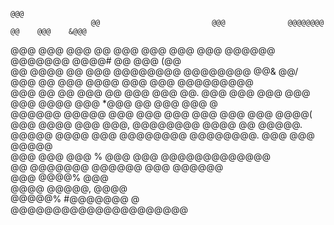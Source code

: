                                                                                                                         
                                                                                                                        
                                                                                                                        
                                                                                                                        
                                                                                                                        
                                                                                                                        
                                                                                                                        
                                                                                                                        
                                                                                                                        
                                                                                                                        
                                                                                                         @@@            
                      @@                         @@@              @@@@@@@@                         @@    @@@    &@@@    
   @@@    @@@   @@@   @@                         @@@        @@@ @@@     @@@   @@@@@@    @@@@@@@  @@@@#   @@   @@@  (@@  
    @@   @@@@   @@   @@@   @@@@@@@@   @@@@@@@@   @@&  @@/  @@@  @@                @@@  @@@@       @@@   @@@  @@@@@@@@@  
    @@@ @@ @@  @@@   @@  @@@    @@@  @@.   @@@  @@@   @@@ @@@  @@@          @@@@  @@@      *@@@   @@    @@@  @@@    @   
    @@@@@@  @@@@@   @@@  @@@    @@@ @@@    @@@  @@@    @@@@(    @@@   @@@@  @@@  @@@,  @@@@@@@@   @@@@  @@     @@@@@.   
    @@@@@   @@@@    @@@   @@@@@@@@   @@@@@@@@.  @@@    @@@        @@@@@                                                 
     @@@    @@@                @@@   %    @@@         @@@       @@@@@@@@@@@@@                                           
                    @@   @@@@@@@     @@@@@@         @@@                @@@@@@                                           
                      @@@                                          @@@@% @@@                                            
                         @@@@                                 @@@@@,   @@@@                                             
                             @@@@@%                    #@@@@@@@        @                                                
                                   @@@@@@@@@@@@@@@@@@@@@                                                                
                                                                                                                        
                                                                                                                        
                                                                                                                        
                                                                                                                        
